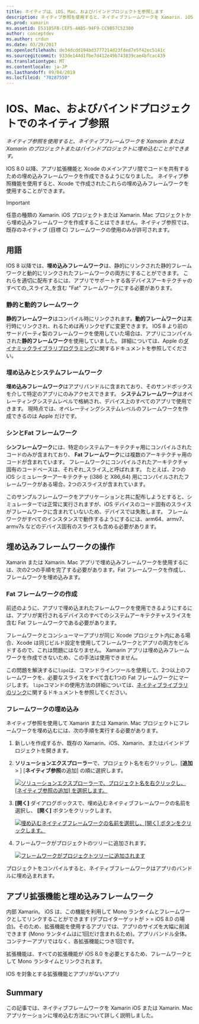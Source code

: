 ```yaml
---
title: ネイティブは、iOS、Mac、およびバインドプロジェクトを参照します
description: ネイティブ参照を使用すると、ネイティブフレームワークを Xamarin. iOS、Xamarin、またはバインドプロジェクトに埋め込むことができます。
ms.prod: xamarin
ms.assetid: E53185FB-CEF5-4AB5-94F9-CC9B57C52300
author: conceptdev
ms.author: crdun
ms.date: 03/29/2017
ms.openlocfilehash: de34dcdd194bd3777214d23fded7e5f42ec5141c
ms.sourcegitcommit: 933de144d1fbe7d412e49b743839cae4bfcac439
ms.translationtype: MT
ms.contentlocale: ja-JP
ms.lasthandoff: 09/04/2019
ms.locfileid: "70287550"
---
```

# <a name="native-references-in-ios-mac-and-bindings-projects"></a>IOS、Mac、およびバインドプロジェクトでのネイティブ参照

_ネイティブ参照を使用すると、ネイティブフレームワークを Xamarin または Xamarin のプロジェクトまたはバインドプロジェクトに埋め込むことができます。_

IOS 8.0 以降、アプリ拡張機能と Xcode のメインアプリ間でコードを共有するための埋め込みフレームワークを作成できるようになりました。 ネイティブ参照機能を使用すると、Xcode で作成されたこれらの埋め込みフレームワークを使用することができます。
 
> [!IMPORTANT]
> 任意の種類の Xamarin. iOS プロジェクトまたは Xamarin. Mac プロジェクトから埋め込みフレームワークを作成することはできません。ネイティブ参照では、既存のネイティブ (目標 C) フレームワークの使用のみが許可されます。

<a name="Terminology" />

## <a name="terminology"></a>用語

IOS 8 以降では、**埋め込みフレームワーク**は、静的にリンクされた静的フレームワークと動的にリンクされたフレームワークの両方にすることができます。 これらを適切に配布するには、アプリでサポートする各デバイスアーキテクチャのすべての_スライス_を含む "Fat" フレームワークにする必要があります。

<a name="Static-vs-Dynamic-Frameworks" />

### <a name="static-vs-dynamic-frameworks"></a>静的と動的フレームワーク

**静的フレームワーク**はコンパイル時にリンクされます。**動的フレームワーク**は実行時にリンクされ、れるためは再リンクせずに変更できます。 IOS 8 より前のサードパーティ製のフレームワークを使用していた場合は、アプリにコンパイルされた**静的フレームワーク**を使用していました。 詳細については、Apple の[ダイナミックライブラリプログラミング](https://developer.apple.com/library/mac/documentation/DeveloperTools/Conceptual/DynamicLibraries/100-Articles/OverviewOfDynamicLibraries.html#//apple_ref/doc/uid/TP40001873-SW1)に関するドキュメントを参照してください。

<a name="Embedded-vs-System-Frameworks" />

### <a name="embedded-vs-system-frameworks"></a>埋め込みとシステムフレームワーク

**埋め込みフレームワーク**はアプリバンドルに含まれており、そのサンドボックスを介して特定のアプリにのみアクセスできます。 **システムフレームワーク**はオペレーティングシステムレベルで格納され、デバイス上のすべてのアプリで使用できます。 現時点では、オペレーティングシステムレベルのフレームワークを作成できるのは Apple だけです。

<a name="Thin-vs-Fat-Frameworks" />

### <a name="thin-vs-fat-frameworks"></a>シンとFat フレームワーク

**シンフレームワーク**には、特定のシステムアーキテクチャ用にコンパイルされたコードのみが含まれており、 **Fat フレームワーク**には複数のアーキテクチャ用のコードが含まれています。 フレームワークにコンパイルされたアーキテクチャ固有のコードベースは、それぞれ_スライス_と呼ばれます。 たとえば、2つの iOS シミュレーターアーキテクチャ (i386 と X86_64) 用にコンパイルされたフレームワークがある場合、2つのスライスが含まれています。

このサンプルフレームワークをアプリケーションと共に配布しようとすると、シミュレーターでは正常に実行されますが、iOS デバイスのコード固有のスライスがフレームワークに含まれていないため、デバイスでは失敗します。 フレームワークがすべてのインスタンスで動作するようにするには、arm64、armv7、armv7s などのデバイス固有のスライスも含める必要があります。

<a name="Working-with-Embedded-Frameworks" />

## <a name="working-with-embedded-frameworks"></a>埋め込みフレームワークの操作

Xamarin または Xamarin. Mac アプリで埋め込みフレームワークを使用するには、次の2つの手順を完了する必要があります。Fat フレームワークを作成し、フレームワークを埋め込みます。

<a name="Overview" />

### <a name="creating-a-fat-framework"></a>Fat フレームワークの作成

前述のように、アプリで埋め込まれたフレームワークを使用できるようにするには、アプリが実行されるデバイスのすべてのシステムアーキテクチャスライスを含む Fat フレームワークである必要があります。

フレームワークとコンシューマーアプリが同じ Xcode プロジェクト内にある場合、Xcode は同じビルド設定を使用してフレームワークとアプリの両方をビルドするので、これは問題にはなりません。 Xamarin アプリは埋め込みフレームワークを作成できないため、この手法は使用できません。

この問題を解決するに`lipo`は、コマンドラインツールを使用して、2つ以上のフレームワークを、必要なスライスをすべて含む1つの Fat フレームワークにマージします。 `lipo`コマンドの使用方法の詳細については、[ネイティブライブラリのリンク](~/ios/platform/native-interop.md)に関するドキュメントを参照してください。

<a name="Embedding-a-Framework" />

### <a name="embedding-a-framework"></a>フレームワークの埋め込み

ネイティブ参照を使用して Xamarin または Xamarin. Mac プロジェクトにフレームワークを埋め込むには、次の手順を実行する必要があります。

1. 新しいを作成するか、既存の Xamarin、iOS、Xamarin、またはバインドプロジェクトを開きます。
2. **ソリューションエクスプローラー**で、プロジェクト名を右クリックし、[**追加** > ] [**ネイティブ参照**の追加] の順に選択します。 

    [![](native-references-images/ref01.png "ソリューションエクスプローラーで、プロジェクト名を右クリックし、[ネイティブ参照の追加] を選択します。")](native-references-images/ref01.png#lightbox)
3. **[開く]** ダイアログボックスで、埋め込むネイティブフレームワークの名前を選択し、 **[開く]** ボタンをクリックします。 

    [![](native-references-images/ref02.png "埋め込むネイティブフレームワークの名前を選択し、[開く] ボタンをクリックします。")](native-references-images/ref02.png#lightbox)
4. フレームワークがプロジェクトのツリーに追加されます。 

    [![](native-references-images/ref03.png "フレームワークがプロジェクトツリーに追加されます")](native-references-images/ref03.png#lightbox)

プロジェクトをコンパイルすると、ネイティブフレームワークはアプリのバンドルに埋め込まれます。

<a name="App-Extensions-and-Embedded-Frameworks" />

## <a name="app-extensions-and-embedded-frameworks"></a>アプリ拡張機能と埋め込みフレームワーク

内部 Xamarin。 iOS は、この機能を利用して Mono ランタイムとフレームワークとしてリンクすることができます (デプロイターゲットが > = iOS 8.0 の場合)。そのため、拡張機能を使用するアプリでは、アプリのサイズを大幅に削減できます (Mono ランタイムはに1回だけ含まれるため)。アプリバンドル全体。コンテナーアプリではなく、各拡張機能につき1回です。

拡張機能は、すべての拡張機能が iOS 8.0 を必要とするため、フレームワークとして Mono ランタイムとリンクされます。

IOS を対象とする拡張機能とアプリがないアプリ 

<a name="Summary" />

## <a name="summary"></a>Summary

この記事では、ネイティブフレームワークを Xamarin iOS または Xamarin. Mac アプリケーションに埋め込む方法について詳しく説明しました。

